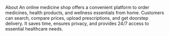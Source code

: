 About
An online medicine shop offers a convenient platform to order medicines, health products, and wellness essentials from home. Customers can search, compare prices, upload prescriptions, and get doorstep delivery. It saves time, ensures privacy, and provides 24/7 access to essential healthcare needs.
